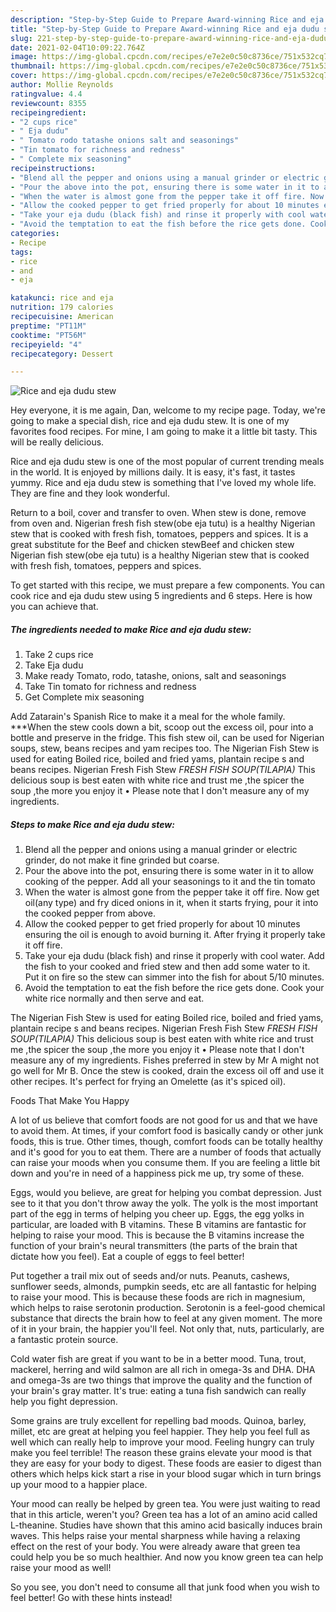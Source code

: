```yaml
---
description: "Step-by-Step Guide to Prepare Award-winning Rice and eja dudu stew"
title: "Step-by-Step Guide to Prepare Award-winning Rice and eja dudu stew"
slug: 221-step-by-step-guide-to-prepare-award-winning-rice-and-eja-dudu-stew
date: 2021-02-04T10:09:22.764Z
image: https://img-global.cpcdn.com/recipes/e7e2e0c50c8736ce/751x532cq70/rice-and-eja-dudu-stew-recipe-main-photo.jpg
thumbnail: https://img-global.cpcdn.com/recipes/e7e2e0c50c8736ce/751x532cq70/rice-and-eja-dudu-stew-recipe-main-photo.jpg
cover: https://img-global.cpcdn.com/recipes/e7e2e0c50c8736ce/751x532cq70/rice-and-eja-dudu-stew-recipe-main-photo.jpg
author: Mollie Reynolds
ratingvalue: 4.4
reviewcount: 8355
recipeingredient:
- "2 cups rice"
- " Eja dudu"
- " Tomato rodo tatashe onions salt and seasonings"
- "Tin tomato for richness and redness"
- " Complete mix seasoning"
recipeinstructions:
- "Blend all the pepper and onions using a manual grinder or electric grinder, do not make it fine grinded but coarse."
- "Pour the above into the pot, ensuring there is some water in it to allow cooking of the pepper. Add all your seasonings to it and the tin tomato"
- "When the water is almost gone from the pepper take it off fire. Now get oil(any type) and fry diced onions in it, when it starts frying, pour it into the cooked pepper from above."
- "Allow the cooked pepper to get fried properly for about 10 minutes ensuring the oil is enough to avoid burning it. After frying it properly take it off fire."
- "Take your eja dudu (black fish) and rinse it properly with cool water. Add the fish to your cooked and fried stew and then add some water to it. Put it on fire so the stew can simmer into the fish for about 5/10 minutes."
- "Avoid the temptation to eat the fish before the rice gets done. Cook your white rice normally and then serve and eat."
categories:
- Recipe
tags:
- rice
- and
- eja

katakunci: rice and eja 
nutrition: 179 calories
recipecuisine: American
preptime: "PT11M"
cooktime: "PT56M"
recipeyield: "4"
recipecategory: Dessert

---
```



![Rice and eja dudu stew](https://img-global.cpcdn.com/recipes/e7e2e0c50c8736ce/751x532cq70/rice-and-eja-dudu-stew-recipe-main-photo.jpg)

Hey everyone, it is me again, Dan, welcome to my recipe page. Today, we're going to make a special dish, rice and eja dudu stew. It is one of my favorites food recipes. For mine, I am going to make it a little bit tasty. This will be really delicious.

Rice and eja dudu stew is one of the most popular of current trending meals in the world. It is enjoyed by millions daily. It is easy, it's fast, it tastes yummy. Rice and eja dudu stew is something that I've loved my whole life. They are fine and they look wonderful.

Return to a boil, cover and transfer to oven. When stew is done, remove from oven and. Nigerian fresh fish stew(obe eja tutu) is a healthy Nigerian stew that is cooked with fresh fish, tomatoes, peppers and spices. It is a great substitute for the Beef and chicken stewBeef and chicken stew Nigerian fish stew(obe eja tutu) is a healthy Nigerian stew that is cooked with fresh fish, tomatoes, peppers and spices.


To get started with this recipe, we must prepare a few components. You can cook rice and eja dudu stew using 5 ingredients and 6 steps. Here is how you can achieve that.

<!--inarticleads1-->

##### The ingredients needed to make Rice and eja dudu stew:

1. Take 2 cups rice
1. Take  Eja dudu
1. Make ready  Tomato, rodo, tatashe, onions, salt and seasonings
1. Take Tin tomato for richness and redness
1. Get  Complete mix seasoning


Add Zatarain&#39;s Spanish Rice to make it a meal for the whole family. ***When the stew cools down a bit, scoop out the excess oil, pour into a bottle and preserve in the fridge. This fish stew oil, can be used for Nigerian soups, stew, beans recipes and yam recipes too. The Nigerian Fish Stew is used for eating Boiled rice, boiled and fried yams, plantain recipe s and beans recipes. Nigerian Fresh Fish Stew *FRESH FISH SOUP(TILAPIA)* This delicious soup is best eaten with white rice and trust me ,the spicer the soup ,the more you enjoy it • Please note that I don&#39;t measure any of my ingredients. 

<!--inarticleads2-->

##### Steps to make Rice and eja dudu stew:

1. Blend all the pepper and onions using a manual grinder or electric grinder, do not make it fine grinded but coarse.
1. Pour the above into the pot, ensuring there is some water in it to allow cooking of the pepper. Add all your seasonings to it and the tin tomato
1. When the water is almost gone from the pepper take it off fire. Now get oil(any type) and fry diced onions in it, when it starts frying, pour it into the cooked pepper from above.
1. Allow the cooked pepper to get fried properly for about 10 minutes ensuring the oil is enough to avoid burning it. After frying it properly take it off fire.
1. Take your eja dudu (black fish) and rinse it properly with cool water. Add the fish to your cooked and fried stew and then add some water to it. Put it on fire so the stew can simmer into the fish for about 5/10 minutes.
1. Avoid the temptation to eat the fish before the rice gets done. Cook your white rice normally and then serve and eat.


The Nigerian Fish Stew is used for eating Boiled rice, boiled and fried yams, plantain recipe s and beans recipes. Nigerian Fresh Fish Stew *FRESH FISH SOUP(TILAPIA)* This delicious soup is best eaten with white rice and trust me ,the spicer the soup ,the more you enjoy it • Please note that I don&#39;t measure any of my ingredients. Fishes preferred in stew by Mr A might not go well for Mr B. Once the stew is cooked, drain the excess oil off and use it other recipes. It&#39;s perfect for frying an Omelette (as it&#39;s spiced oil). 

Foods That Make You Happy


A lot of us believe that comfort foods are not good for us and that we have to avoid them. At times, if your comfort food is basically candy or other junk foods, this is true. Other times, though, comfort foods can be totally healthy and it's good for you to eat them. There are a number of foods that actually can raise your moods when you consume them. If you are feeling a little bit down and you're in need of a happiness pick me up, try some of these.

Eggs, would you believe, are great for helping you combat depression. Just see to it that you don't throw away the yolk. The yolk is the most important part of the egg in terms of helping you cheer up. Eggs, the egg yolks in particular, are loaded with B vitamins. These B vitamins are fantastic for helping to raise your mood. This is because the B vitamins increase the function of your brain's neural transmitters (the parts of the brain that dictate how you feel). Eat a couple of eggs to feel better!

Put together a trail mix out of seeds and/or nuts. Peanuts, cashews, sunflower seeds, almonds, pumpkin seeds, etc are all fantastic for helping to raise your mood. This is because these foods are rich in magnesium, which helps to raise serotonin production. Serotonin is a feel-good chemical substance that directs the brain how to feel at any given moment. The more of it in your brain, the happier you'll feel. Not only that, nuts, particularly, are a fantastic protein source.

Cold water fish are great if you want to be in a better mood. Tuna, trout, mackerel, herring and wild salmon are all rich in omega-3s and DHA. DHA and omega-3s are two things that improve the quality and the function of your brain's gray matter. It's true: eating a tuna fish sandwich can really help you fight depression. 

Some grains are truly excellent for repelling bad moods. Quinoa, barley, millet, etc are great at helping you feel happier. They help you feel full as well which can really help to improve your mood. Feeling hungry can truly make you feel terrible! The reason these grains elevate your mood is that they are easy for your body to digest. These foods are easier to digest than others which helps kick start a rise in your blood sugar which in turn brings up your mood to a happier place.

Your mood can really be helped by green tea. You were just waiting to read that in this article, weren't you? Green tea has a lot of an amino acid called L-theanine. Studies have shown that this amino acid basically induces brain waves. This helps raise your mental sharpness while having a relaxing effect on the rest of your body. You were already aware that green tea could help you be so much healthier. And now you know green tea can help raise your mood as well!

So you see, you don't need to consume all that junk food when you wish to feel better! Go  with  these hints  instead!


